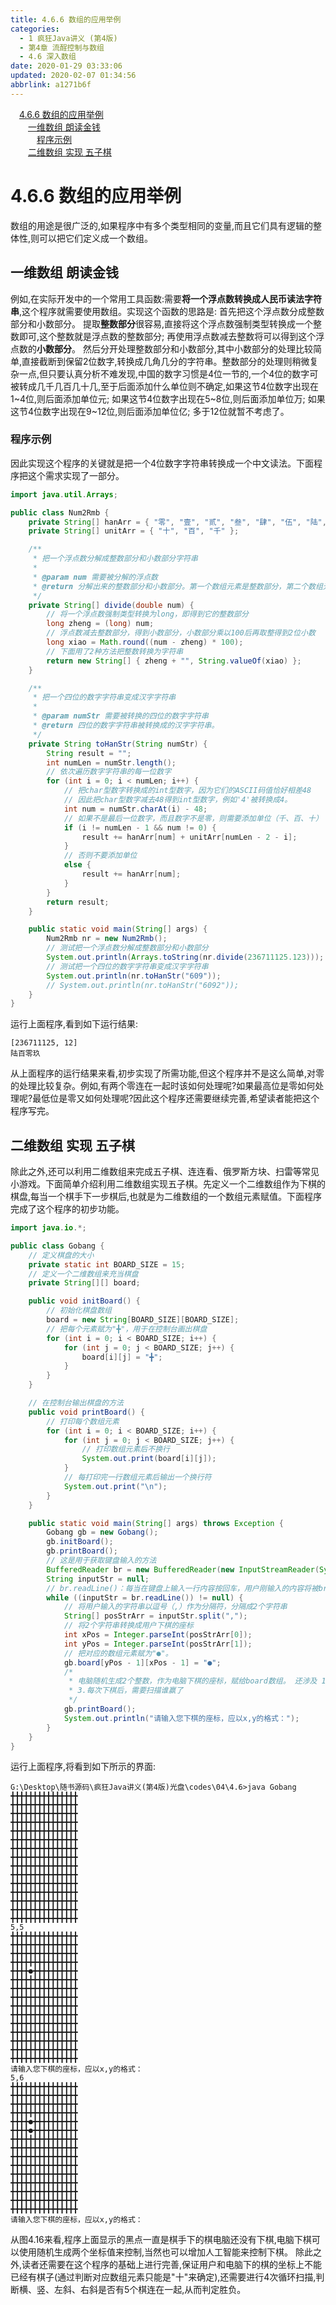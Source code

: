 ```yaml
---
title: 4.6.6 数组的应用举例
categories: 
  - 1 疯狂Java讲义 (第4版)
  - 第4章 流酲控制与数组
  - 4.6 深入数组
date: 2020-01-29 03:33:06
updated: 2020-02-07 01:34:56
abbrlink: a1271b6f
---
```

<div id='my_toc'><a href="/JavaReadingNotes/a1271b6f/#4-6-6-数组的应用举例" class="header_1">4.6.6 数组的应用举例</a>&nbsp;<br><a href="/JavaReadingNotes/a1271b6f/#一维数组-朗读金钱" class="header_2">一维数组 朗读金钱</a>&nbsp;<br><a href="/JavaReadingNotes/a1271b6f/#程序示例" class="header_3">程序示例</a>&nbsp;<br><a href="/JavaReadingNotes/a1271b6f/#二维数组-实现-五子棋" class="header_2">二维数组 实现 五子棋</a>&nbsp;<br></div>
<style>.header_1{margin-left: 1em;}.header_2{margin-left: 2em;}.header_3{margin-left: 3em;}.header_4{margin-left: 4em;}.header_5{margin-left: 5em;}.header_6{margin-left: 6em;}</style>
<!--more-->
<script>if (navigator.platform.search('arm')==-1){document.getElementById('my_toc').style.display = 'none';}var e,p = document.getElementsByTagName('p');while (p.length>0) {e = p[0];e.parentElement.removeChild(e);}</script>

<!--end-->
# 4.6.6 数组的应用举例
数组的用途是很广泛的,如果程序中有多个类型相同的变量,而且它们具有逻辑的整体性,则可以把它们定义成一个数组。
## 一维数组 朗读金钱
例如,在实际开发中的一个常用工具函数:需要**将一个浮点数转换成人民币读法字符串**,这个程序就需要使用数组。实现这个函数的思路是:
首先把这个浮点数分成整数部分和小数部分。
提取**整数部分**很容易,直接将这个浮点数强制类型转换成一个整数即可,这个整数就是浮点数的整数部分;
再使用浮点数减去整数将可以得到这个浮点数的**小数部分**。
然后分开处理整数部分和小数部分,其中小数部分的处理比较简单,直接截断到保留2位数字,转换成几角几分的字符串。整数部分的处理则稍微复杂一点,但只要认真分析不难发现,中国的数字习惯是4位一节的,一个4位的数字可被转成几千几百几十几,至于后面添加什么单位则不确定,如果这节4位数字出现在1~4位,则后面添加单位元;
如果这节4位数字出现在5~8位,则后面添加单位万;
如果这节4位数字出现在9~12位,则后面添加单位亿;
多于12位就暂不考虑了。
### 程序示例
因此实现这个程序的关键就是把一个4位数字字符串转换成一个中文读法。下面程序把这个需求实现了一部分。
```java
import java.util.Arrays;

public class Num2Rmb {
    private String[] hanArr = { "零", "壹", "贰", "叁", "肆", "伍", "陆", "柒", "捌", "玖" };
    private String[] unitArr = { "十", "百", "千" };

    /**
     * 把一个浮点数分解成整数部分和小数部分字符串
     * 
     * @param num 需要被分解的浮点数
     * @return 分解出来的整数部分和小数部分。第一个数组元素是整数部分，第二个数组元素是小数部分。
     */
    private String[] divide(double num) {
        // 将一个浮点数强制类型转换为long，即得到它的整数部分
        long zheng = (long) num;
        // 浮点数减去整数部分，得到小数部分，小数部分乘以100后再取整得到2位小数
        long xiao = Math.round((num - zheng) * 100);
        // 下面用了2种方法把整数转换为字符串
        return new String[] { zheng + "", String.valueOf(xiao) };
    }

    /**
     * 把一个四位的数字字符串变成汉字字符串
     * 
     * @param numStr 需要被转换的四位的数字字符串
     * @return 四位的数字字符串被转换成的汉字字符串。
     */
    private String toHanStr(String numStr) {
        String result = "";
        int numLen = numStr.length();
        // 依次遍历数字字符串的每一位数字
        for (int i = 0; i < numLen; i++) {
            // 把char型数字转换成的int型数字，因为它们的ASCII码值恰好相差48
            // 因此把char型数字减去48得到int型数字，例如'4'被转换成4。
            int num = numStr.charAt(i) - 48;
            // 如果不是最后一位数字，而且数字不是零，则需要添加单位（千、百、十）
            if (i != numLen - 1 && num != 0) {
                result += hanArr[num] + unitArr[numLen - 2 - i];
            }
            // 否则不要添加单位
            else {
                result += hanArr[num];
            }
        }
        return result;
    }

    public static void main(String[] args) {
        Num2Rmb nr = new Num2Rmb();
        // 测试把一个浮点数分解成整数部分和小数部分
        System.out.println(Arrays.toString(nr.divide(236711125.123)));
        // 测试把一个四位的数字字符串变成汉字字符串
        System.out.println(nr.toHanStr("609"));
        // System.out.println(nr.toHanStr("6092"));
    }
}
```
运行上面程序,看到如下运行结果:
```
[236711125, 12]
陆百零玖
```
从上面程序的运行结果来看,初步实现了所需功能,但这个程序并不是这么简单,对零的处理比较复杂。例如,有两个零连在一起时该如何处理呢?如果最高位是零如何处理呢?最低位是零又如何处理呢?因此这个程序还需要继续完善,希望读者能把这个程序写完。
## 二维数组 实现 五子棋
除此之外,还可以利用二维数组来完成五子棋、连连看、俄罗斯方块、扫雷等常见小游戏。下面简单介绍利用二维数组实现五子棋。先定义一个二维数组作为下棋的棋盘,每当一个棋手下一步棋后,也就是为二维数组的一个数组元素赋值。下面程序完成了这个程序的初步功能。
```java
import java.io.*;

public class Gobang {
    // 定义棋盘的大小
    private static int BOARD_SIZE = 15;
    // 定义一个二维数组来充当棋盘
    private String[][] board;

    public void initBoard() {
        // 初始化棋盘数组
        board = new String[BOARD_SIZE][BOARD_SIZE];
        // 把每个元素赋为"╋"，用于在控制台画出棋盘
        for (int i = 0; i < BOARD_SIZE; i++) {
            for (int j = 0; j < BOARD_SIZE; j++) {
                board[i][j] = "╋";
            }
        }
    }

    // 在控制台输出棋盘的方法
    public void printBoard() {
        // 打印每个数组元素
        for (int i = 0; i < BOARD_SIZE; i++) {
            for (int j = 0; j < BOARD_SIZE; j++) {
                // 打印数组元素后不换行
                System.out.print(board[i][j]);
            }
            // 每打印完一行数组元素后输出一个换行符
            System.out.print("\n");
        }
    }

    public static void main(String[] args) throws Exception {
        Gobang gb = new Gobang();
        gb.initBoard();
        gb.printBoard();
        // 这是用于获取键盘输入的方法
        BufferedReader br = new BufferedReader(new InputStreamReader(System.in));
        String inputStr = null;
        // br.readLine()：每当在键盘上输入一行内容按回车，用户刚输入的内容将被br读取到。
        while ((inputStr = br.readLine()) != null) {
            // 将用户输入的字符串以逗号（,）作为分隔符，分隔成2个字符串
            String[] posStrArr = inputStr.split(",");
            // 将2个字符串转换成用户下棋的座标
            int xPos = Integer.parseInt(posStrArr[0]);
            int yPos = Integer.parseInt(posStrArr[1]);
            // 把对应的数组元素赋为"●"。
            gb.board[yPos - 1][xPos - 1] = "●";
            /*
             * 电脑随机生成2个整数，作为电脑下棋的座标，赋给board数组。 还涉及 1.座标的有效性，只能是数字，不能超出棋盘范围 2.如果下的棋的点，不能重复下棋。
             * 3.每次下棋后，需要扫描谁赢了
             */
            gb.printBoard();
            System.out.println("请输入您下棋的座标，应以x,y的格式：");
        }
    }
}
```
运行上面程序,将看到如下所示的界面:
```
G:\Desktop\随书源码\疯狂Java讲义(第4版)光盘\codes\04\4.6>java Gobang
╋╋╋╋╋╋╋╋╋╋╋╋╋╋╋
╋╋╋╋╋╋╋╋╋╋╋╋╋╋╋
╋╋╋╋╋╋╋╋╋╋╋╋╋╋╋
╋╋╋╋╋╋╋╋╋╋╋╋╋╋╋
╋╋╋╋╋╋╋╋╋╋╋╋╋╋╋
╋╋╋╋╋╋╋╋╋╋╋╋╋╋╋
╋╋╋╋╋╋╋╋╋╋╋╋╋╋╋
╋╋╋╋╋╋╋╋╋╋╋╋╋╋╋
╋╋╋╋╋╋╋╋╋╋╋╋╋╋╋
╋╋╋╋╋╋╋╋╋╋╋╋╋╋╋
╋╋╋╋╋╋╋╋╋╋╋╋╋╋╋
╋╋╋╋╋╋╋╋╋╋╋╋╋╋╋
╋╋╋╋╋╋╋╋╋╋╋╋╋╋╋
╋╋╋╋╋╋╋╋╋╋╋╋╋╋╋
╋╋╋╋╋╋╋╋╋╋╋╋╋╋╋
5,5
╋╋╋╋╋╋╋╋╋╋╋╋╋╋╋
╋╋╋╋╋╋╋╋╋╋╋╋╋╋╋
╋╋╋╋╋╋╋╋╋╋╋╋╋╋╋
╋╋╋╋╋╋╋╋╋╋╋╋╋╋╋
╋╋╋╋●╋╋╋╋╋╋╋╋╋╋
╋╋╋╋╋╋╋╋╋╋╋╋╋╋╋
╋╋╋╋╋╋╋╋╋╋╋╋╋╋╋
╋╋╋╋╋╋╋╋╋╋╋╋╋╋╋
╋╋╋╋╋╋╋╋╋╋╋╋╋╋╋
╋╋╋╋╋╋╋╋╋╋╋╋╋╋╋
╋╋╋╋╋╋╋╋╋╋╋╋╋╋╋
╋╋╋╋╋╋╋╋╋╋╋╋╋╋╋
╋╋╋╋╋╋╋╋╋╋╋╋╋╋╋
╋╋╋╋╋╋╋╋╋╋╋╋╋╋╋
╋╋╋╋╋╋╋╋╋╋╋╋╋╋╋
请输入您下棋的座标，应以x,y的格式：
5,6
╋╋╋╋╋╋╋╋╋╋╋╋╋╋╋
╋╋╋╋╋╋╋╋╋╋╋╋╋╋╋
╋╋╋╋╋╋╋╋╋╋╋╋╋╋╋
╋╋╋╋╋╋╋╋╋╋╋╋╋╋╋
╋╋╋╋●╋╋╋╋╋╋╋╋╋╋
╋╋╋╋●╋╋╋╋╋╋╋╋╋╋
╋╋╋╋╋╋╋╋╋╋╋╋╋╋╋
╋╋╋╋╋╋╋╋╋╋╋╋╋╋╋
╋╋╋╋╋╋╋╋╋╋╋╋╋╋╋
╋╋╋╋╋╋╋╋╋╋╋╋╋╋╋
╋╋╋╋╋╋╋╋╋╋╋╋╋╋╋
╋╋╋╋╋╋╋╋╋╋╋╋╋╋╋
╋╋╋╋╋╋╋╋╋╋╋╋╋╋╋
╋╋╋╋╋╋╋╋╋╋╋╋╋╋╋
╋╋╋╋╋╋╋╋╋╋╋╋╋╋╋
请输入您下棋的座标，应以x,y的格式：
```
从图4.16来看,程序上面显示的黑点一直是棋手下的棋电脑还没有下棋,电脑下棋可以使用随机生成两个坐标值来控制,当然也可以增加人工智能来控制下棋。
除此之外,读者还需要在这个程序的基础上进行完善,保证用户和电脑下的棋的坐标上不能已经有棋子(通过判断对应数组元素只能是"十"来确定),还需要进行4次循环扫描,判断横、竖、左斜、右斜是否有5个棋连在一起,从而判定胜负。
